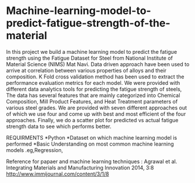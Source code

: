 # Machine-learning-model-to-predict-fatigue-strength-of-the-material
In this project we build a machine learning model to predict the fatigue strength using the Fatigue Dataset for Steel from National Institute of Material Science (NIMS) Mat Navi. Data driven approach have been used to arrive at correlation between various properties of alloys and their composition. K Fold cross validation method has been used to extract the performance evaluation metrics for each model. We were provided with different data analytics tools for predicting the fatigue strength of steels, The data has several features that are mainly categorized into Chemical Composition, Mill Product Features, and Heat Treatment parameters of various steel grades. We are provided with seven different approaches out of which we use four and come up with best and most efficient of the four approaches. Finally, we do a scatter plot for predicted vs actual fatigue strength data to see which performs better.


REQUIRMENTS
     *Python
     *Dataset on which machine learning model is performed 
     *Basic Understanding on most common machine learning models .eg,Regression, 


Reference for papaer and machine learning techniques : 
Agrawal et al. Integrating Materials and Manufacturing Innovation 2014, 3:8 http://www.immijournal.com/content/3/1/8
